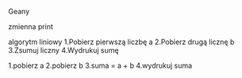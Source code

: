 Geany

zmienna 
print

algorytm liniowy
1.Pobierz pierwszą liczbę a 
2.Pobierz drugą licznę b 
3.Zsumuj liczny
4.Wydrukuj sumę

1.pobierz a 
2.pobierz b
3.suma = a + b
4.wydrukuj suma

